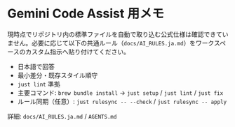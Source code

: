 # Gemini Code Assist 用メモ

現時点でリポジトリ内の標準ファイルを自動で取り込む公式仕様は確認できていません。必要に応じて以下の共通ルール（`docs/AI_RULES.ja.md`）をワークスペースのカスタム指示へ貼り付けてください。

- 日本語で回答
- 最小差分・既存スタイル順守
- `just lint` 準拠
- 主要コマンド: `brew bundle install` → `just setup` / `just lint` / `just fix`
- ルール同期（任意）: `just rulesync -- --check` / `just rulesync -- apply`

詳細: `docs/AI_RULES.ja.md` / `AGENTS.md`
